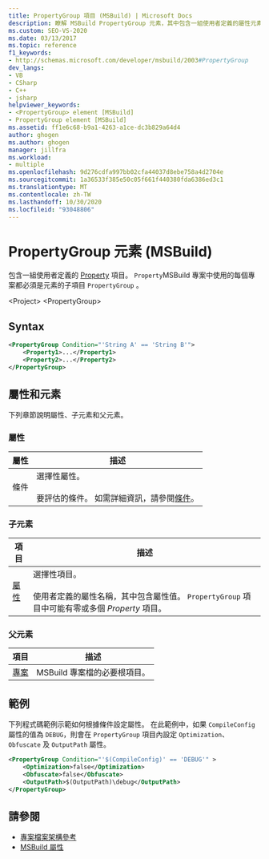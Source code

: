 ```yaml
---
title: PropertyGroup 項目 (MSBuild) | Microsoft Docs
description: 瞭解 MSBuild PropertyGroup 元素，其中包含一組使用者定義的屬性元素。
ms.custom: SEO-VS-2020
ms.date: 03/13/2017
ms.topic: reference
f1_keywords:
- http://schemas.microsoft.com/developer/msbuild/2003#PropertyGroup
dev_langs:
- VB
- CSharp
- C++
- jsharp
helpviewer_keywords:
- <PropertyGroup> element [MSBuild]
- PropertyGroup element [MSBuild]
ms.assetid: ff1e6c68-b9a1-4263-a1ce-dc3b829a64d4
author: ghogen
ms.author: ghogen
manager: jillfra
ms.workload:
- multiple
ms.openlocfilehash: 9d276cdfa997bb02cfa44037d8ebe758a4d2704e
ms.sourcegitcommit: 1a36533f385e50c05f661f440380fda6386ed3c1
ms.translationtype: MT
ms.contentlocale: zh-TW
ms.lasthandoff: 10/30/2020
ms.locfileid: "93048806"
---
```

# <a name="propertygroup-element-msbuild"></a>PropertyGroup 元素 (MSBuild)

包含一組使用者定義的 [Property](../msbuild/property-element-msbuild.md) 項目。 `Property`MSBuild 專案中使用的每個專案都必須是元素的子項目 `PropertyGroup` 。

 \<Project> \<PropertyGroup>

## <a name="syntax"></a>Syntax

```xml
<PropertyGroup Condition="'String A' == 'String B'">
    <Property1>...</Property1>
    <Property2>...</Property2>
</PropertyGroup>
```

## <a name="attributes-and-elements"></a>屬性和元素

 下列章節說明屬性、子元素和父元素。

### <a name="attributes"></a>屬性

|屬性|描述|
|---------------|-----------------|
|條件|選擇性屬性。<br /><br /> 要評估的條件。 如需詳細資訊，請參閱[條件](../msbuild/msbuild-conditions.md)。|

### <a name="child-elements"></a>子元素

|項目|描述|
|-------------|-----------------|
|[屬性](../msbuild/property-element-msbuild.md)|選擇性項目。<br /><br /> 使用者定義的屬性名稱，其中包含屬性值。 `PropertyGroup` 項目中可能有零或多個 *Property* 項目。|

### <a name="parent-elements"></a>父元素

| 項目 | 描述 |
| - | - |
| [專案](../msbuild/project-element-msbuild.md) | MSBuild 專案檔的必要根項目。 |

## <a name="example"></a>範例

 下列程式碼範例示範如何根據條件設定屬性。 在此範例中，如果 `CompileConfig` 屬性的值為 `DEBUG`，則會在 `PropertyGroup` 項目內設定 `Optimization`、`Obfuscate` 及 `OutputPath` 屬性。

```xml
<PropertyGroup Condition="'$(CompileConfig)' == 'DEBUG'" >
    <Optimization>false</Optimization>
    <Obfuscate>false</Obfuscate>
    <OutputPath>$(OutputPath)\debug</OutputPath>
</PropertyGroup>
```

## <a name="see-also"></a>請參閱

- [專案檔案架構參考](../msbuild/msbuild-project-file-schema-reference.md)
- [MSBuild 屬性](../msbuild/msbuild-properties.md)
